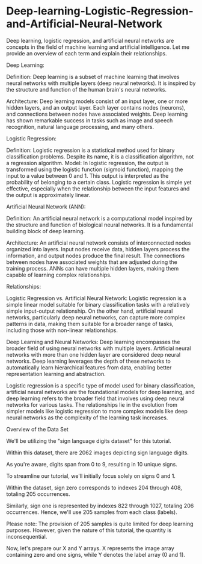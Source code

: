 # Deep-learning-Logistic-Regression-and-Artificial-Neural-Network

Deep learning, logistic regression, and artificial neural networks are concepts in the field of machine learning and artificial intelligence. Let me provide an overview of each term and explain their relationships.

Deep Learning:

Definition: Deep learning is a subset of machine learning that involves neural networks with multiple layers (deep neural networks). It is inspired by the structure and function of the human brain's neural networks.

Architecture: Deep learning models consist of an input layer, one or more hidden layers, and an output layer. Each layer contains nodes (neurons), and connections between nodes have associated weights. Deep learning has shown remarkable success in tasks such as image and speech recognition, natural language processing, and many others.

Logistic Regression:

Definition: Logistic regression is a statistical method used for binary classification problems. Despite its name, it is a classification algorithm, not a regression algorithm.
Model: In logistic regression, the output is transformed using the logistic function (sigmoid function), mapping the input to a value between 0 and 1. This output is interpreted as the probability of belonging to a certain class. Logistic regression is simple yet effective, especially when the relationship between the input features and the output is approximately linear.

Artificial Neural Network (ANN):

Definition: An artificial neural network is a computational model inspired by the structure and function of biological neural networks. It is a fundamental building block of deep learning.

Architecture: An artificial neural network consists of interconnected nodes organized into layers. Input nodes receive data, hidden layers process the information, and output nodes produce the final result. The connections between nodes have associated weights that are adjusted during the training process. ANNs can have multiple hidden layers, making them capable of learning complex relationships.

Relationships:

Logistic Regression vs. Artificial Neural Network: Logistic regression is a simple linear model suitable for binary classification tasks with a relatively simple input-output relationship. On the other hand, artificial neural networks, particularly deep neural networks, can capture more complex patterns in data, making them suitable for a broader range of tasks, including those with non-linear relationships.

Deep Learning and Neural Networks: Deep learning encompasses the broader field of using neural networks with multiple layers. Artificial neural networks with more than one hidden layer are considered deep neural networks. Deep learning leverages the depth of these networks to automatically learn hierarchical features from data, enabling better representation learning and abstraction.

Logistic regression is a specific type of model used for binary classification, artificial neural networks are the foundational models for deep learning, and deep learning refers to the broader field that involves using deep neural networks for various tasks. The relationships lie in the evolution from simpler models like logistic regression to more complex models like deep neural networks as the complexity of the learning task increases.

Overview of the Data Set

We'll be utilizing the "sign language digits dataset" for this tutorial.

Within this dataset, there are 2062 images depicting sign language digits.

As you're aware, digits span from 0 to 9, resulting in 10 unique signs.

To streamline our tutorial, we'll initially focus solely on signs 0 and 1.

Within the dataset, sign zero corresponds to indexes 204 through 408, totaling 205 occurrences.

Similarly, sign one is represented by indexes 822 through 1027, totaling 206 occurrences. Hence, we'll use 205 samples from each class (labels).

Please note: The provision of 205 samples is quite limited for deep learning purposes. However, given the nature of this tutorial, the quantity is inconsequential.

Now, let's prepare our X and Y arrays. X represents the image array containing zero and one signs, while Y denotes the label array (0 and 1).
